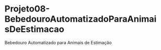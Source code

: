 # Projeto08-BebedouroAutomatizadoParaAnimaisDeEstimacao
Bebedouro Automatizado para Animais de Estimação
